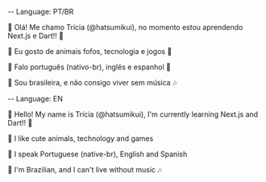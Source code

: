 -- Language: PT/BR

💌 Olá! Me chamo Trícia (@hatsumikui), no momento estou aprendendo Next.js e Dart!! 👾

💌 Eu gosto de animais fofos, tecnologia e jogos 🦭

💌 Falo português (nativo-br), inglês e espanhol 🧸

💌 Sou brasileira, e não consigo viver sem música 🎶



-- Language: EN

💌 Hello! My name is Trícia (@hatsumikui), I'm currently learning Next.js and Dart!! 👾

💌 I like cute animals, technology and games   

💌 I speak Portuguese (native-br), English and Spanish   

💌 I'm Brazilian, and I can't live without music 🎶

